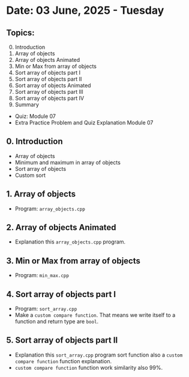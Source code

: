 # Date: 03 June, 2025 - Tuesday

## Topics:
0. Introduction
1. Array of objects
2. Array of objects Animated
3. Min or Max from array of objects
4. Sort array of objects part I
5. Sort array of objects part II
6. Sort array of objects Animated
7. Sort array of objects part III
8. Sort array of objects part IV
9. Summary
- Quiz: Module 07
- Extra Practice Problem and Quiz Explanation Module 07

## 0. Introduction
- Array of objects
- Minimum and maximum in array of objects
- Sort array of objects
- Custom sort

## 1. Array of objects
- Program: `array_objects.cpp`

## 2. Array of objects Animated
- Explanation this `array_objects.cpp` program.

## 3. Min or Max from array of objects
- Program: `min_max.cpp`

## 4. Sort array of objects part I
- Program: `sort_array.cpp`
- Make a `custom compare function`. That means we write itself to a function and return type are `bool`.

## 5. Sort array of objects part II
- Explanation this `sort_array.cpp` program sort function also a `custom compare function` function explanation.
- `custom compare function` function work similarity also 99%.